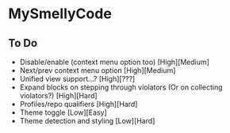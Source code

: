 # MySmellyCode

## To Do
- Disable/enable (context menu option too) [High][Medium]
- Next/prev context menu option [High][Medium]
- Unified view support...? [High][???]
- Expand blocks on stepping through violators (Or on collecting violators?) [High][Hard]
- Profiles/repo qualifiers [High][Hard]
- Theme toggle [Low][Easy]
- Theme detection and styling [Low][Hard]